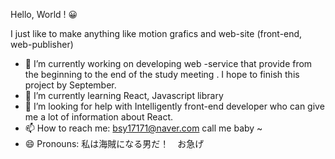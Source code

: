 Hello, World ! 😀

I just like to make anything like motion grafics and web-site (front-end, web-publisher)

- 🔭 I’m currently working on developing web -service that provide from the beginning to the end of the study meeting . I hope to finish this project by September. 
- 🌱 I’m currently learning React, Javascript library 
- 🤔 I’m looking for help with Intelligently front-end developer who can give me a lot of information about React.
- 📫 How to reach me: bsy17171@naver.com call me baby ~
- 😄 Pronouns: 私は海賊になる男だ！　お急げ


